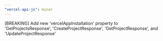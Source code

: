 ```yaml
---
"vercel-api-js": minor
---
```


[BREAKING] Add new 'vercelAppInstallation' property to 'GetProjectsResponse', 'CreateProjectResponse', 'GetProjectResponse', and 'UpdateProjectResponse'